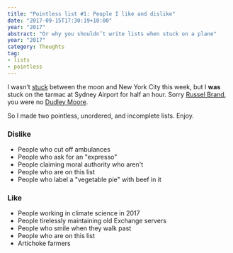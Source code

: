 ```yaml
---
title: "Pointless list #1: People I like and dislike"
date: "2017-09-15T17:30:19+10:00"
year: "2017"
abstract: "Or why you shouldn’t write lists when stuck on a plane"
year: "2017"
category: Thoughts
tag:
- lists
- pointless
---
```

I wasn't [stuck] between the moon and New York City this week, but I **was** stuck on the tarmac at Sydney Airport for half an hour. Sorry [Russel Brand], you were no [Dudley Moore].

So I made two pointless, unordered, and incomplete lists. Enjoy.


### Dislike

* People who cut off ambulances
* People who ask for an "expresso"
* People claiming moral authority who aren't
* People who are on this list
* People who label a "vegetable pie" with beef in it


### Like

* People working in climate science in 2017
* People tirelessly maintaining old Exchange servers
* People who smile when they walk past
* People who are on this list
* Artichoke farmers


[stuck]: https://youtube.com/watch?v=fcwLrEATXH4 "YouTube: Arthur's theme"
[Russel Brand]: https://en.wikipedia.org/wiki/Arthur_(2011_film)
[Dudley Moore]: https://en.wikipedia.org/wiki/Arthur_(1981_film)
